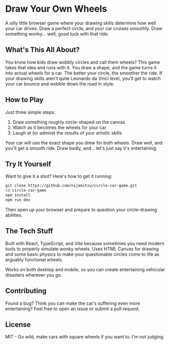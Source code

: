 # Draw Your Own Wheels

A silly little browser game where your drawing skills determine how well your car drives. Draw a perfect circle, and your car cruises smoothly. Draw something wonky... well, good luck with that ride.

## What's This All About?

You know how kids draw wobbly circles and call them wheels? This game takes that idea and runs with it. You draw a shape, and the game turns it into actual wheels for a car. The better your circle, the smoother the ride. If your drawing skills aren't quite Leonardo da Vinci level, you'll get to watch your car bounce and wobble down the road in style.

## How to Play

Just three simple steps:
1. Draw something roughly circle-shaped on the canvas
2. Watch as it becomes the wheels for your car
3. Laugh at (or admire) the results of your artistic skills

Your car will use the exact shape you drew for both wheels. Draw well, and you'll get a smooth ride. Draw badly, and... let's just say it's entertaining.

## Try It Yourself

Want to give it a shot? Here's how to get it running:

```bash
git clone https://github.com/nijamitsu/circle-car-game.git
cd circle-car-game
npm install
npm run dev
```

Then open up your browser and prepare to question your circle-drawing abilities.

## The Tech Stuff

Built with React, TypeScript, and Vite because sometimes you need modern tools to properly simulate wonky wheels. Uses HTML Canvas for drawing and some basic physics to make your questionable circles come to life as arguably functional wheels.

Works on both desktop and mobile, so you can create entertaining vehicular disasters wherever you go.

## Contributing

Found a bug? Think you can make the car's suffering even more entertaining? Feel free to open an issue or submit a pull request.

## License

MIT - Go wild, make cars with square wheels if you want to. I'm not judging.

